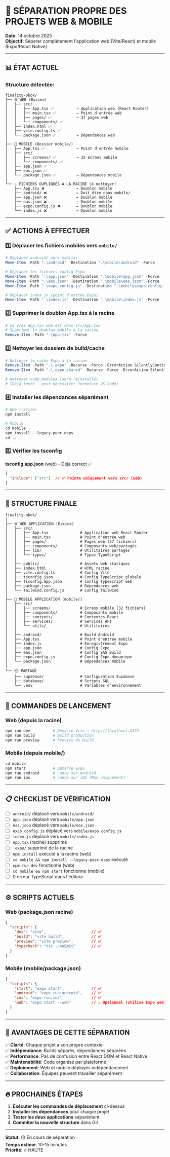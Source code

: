 # 🔧 SÉPARATION PROPRE DES PROJETS WEB & MOBILE

**Date**: 14 octobre 2025  
**Objectif**: Séparer complètement l'application web (Vite/React) et mobile (Expo/React Native)

---

## 📊 ÉTAT ACTUEL

### Structure détectée:
```
finality-okok/
├── 🌐 WEB (Racine)
│   ├── src/
│   │   ├── App.tsx ✅          → Application web (React Router)
│   │   ├── main.tsx ✅         → Point d'entrée web
│   │   ├── pages/ ✅           → 37 pages web
│   │   └── components/ ✅
│   ├── index.html ✅
│   ├── vite.config.ts ✅
│   └── package.json ✅         → Dépendances web
│
├── 📱 MOBILE (Dossier mobile/)
│   ├── App.tsx ✅              → Point d'entrée mobile
│   ├── src/
│   │   ├── screens/ ✅         → 32 écrans mobile
│   │   └── components/ ✅
│   ├── app.json ✅
│   ├── eas.json ✅
│   └── package.json ✅         → Dépendances mobile
│
└── ⚠️ FICHIERS DUPLIQUÉS À LA RACINE (à nettoyer)
    ├── App.tsx ❌              → Doublon mobile
    ├── android/ ❌             → Doit être dans mobile/
    ├── app.json ❌             → Doublon mobile
    ├── eas.json ❌             → Doublon mobile
    ├── expo.config.js ❌       → Doublon mobile
    └── index.js ❌             → Doublon mobile
```

---

## ✅ ACTIONS À EFFECTUER

### 1️⃣ Déplacer les fichiers mobiles vers `mobile/`

```powershell
# Déplacer android/ vers mobile/
Move-Item -Path ".\android" -Destination ".\mobile\android" -Force

# Déplacer les fichiers config Expo
Move-Item -Path ".\app.json" -Destination ".\mobile\app.json" -Force
Move-Item -Path ".\eas.json" -Destination ".\mobile\eas.json" -Force
Move-Item -Path ".\expo.config.js" -Destination ".\mobile\expo.config.js" -Force

# Déplacer index.js (point d'entrée Expo)
Move-Item -Path ".\index.js" -Destination ".\mobile\index.js" -Force
```

### 2️⃣ Supprimer le doublon App.tsx à la racine

```powershell
# Le vrai App.tsx web est dans src/App.tsx
# Supprimer le doublon mobile à la racine
Remove-Item -Path ".\App.tsx" -Force
```

### 3️⃣ Nettoyer les dossiers de build/cache

```powershell
# Nettoyer le cache Expo à la racine
Remove-Item -Path ".\.expo" -Recurse -Force -ErrorAction SilentlyContinue
Remove-Item -Path ".\.expo-shared" -Recurse -Force -ErrorAction SilentlyContinue

# Nettoyer node_modules (sera réinstallé)
# (Déjà tenté - peut nécessiter fermeture VS Code)
```

### 4️⃣ Installer les dépendances séparément

```powershell
# Web (racine)
npm install

# Mobile
cd mobile
npm install --legacy-peer-deps
cd ..
```

### 5️⃣ Vérifier les tsconfig

**tsconfig.app.json** (web) - Déjà correct ✅
```json
{
  "include": ["src"]  // ✅ Pointe uniquement vers src/ (web)
}
```

---

## 🎯 STRUCTURE FINALE

```
finality-okok/
│
├── 🌐 WEB APPLICATION (Racine)
│   ├── src/
│   │   ├── App.tsx              # Application web React Router
│   │   ├── main.tsx             # Point d'entrée web
│   │   ├── pages/               # Pages web (37 fichiers)
│   │   ├── components/          # Composants web/partagés
│   │   ├── lib/                 # Utilitaires partagés
│   │   └── types/               # Types TypeScript
│   │
│   ├── public/                  # Assets web statiques
│   ├── index.html               # HTML racine
│   ├── vite.config.ts           # Config Vite
│   ├── tsconfig.json            # Config TypeScript globale
│   ├── tsconfig.app.json        # Config TypeScript web
│   ├── package.json             # Dépendances web
│   └── tailwind.config.js       # Config Tailwind
│
├── 📱 MOBILE APPLICATION (mobile/)
│   ├── src/
│   │   ├── screens/             # Écrans mobile (32 fichiers)
│   │   ├── components/          # Composants mobile
│   │   ├── contexts/            # Contextes React
│   │   ├── services/            # Services API
│   │   └── utils/               # Utilitaires
│   │
│   ├── android/                 # Build Android
│   ├── App.tsx                  # Point d'entrée mobile
│   ├── index.js                 # Enregistrement Expo
│   ├── app.json                 # Config Expo
│   ├── eas.json                 # Config EAS Build
│   ├── expo.config.js           # Config Expo dynamique
│   └── package.json             # Dépendances mobile
│
└── 📦 PARTAGÉ
    ├── supabase/                # Configuration Supabase
    ├── database/                # Scripts SQL
    └── .env                     # Variables d'environnement
```

---

## 🚀 COMMANDES DE LANCEMENT

### Web (depuis la racine)
```powershell
npm run dev          # Démarre Vite → http://localhost:5173
npm run build        # Build production
npm run preview      # Preview du build
```

### Mobile (depuis mobile/)
```powershell
cd mobile
npm start            # Démarre Expo
npm run android      # Lance sur Android
npm run ios          # Lance sur iOS (Mac uniquement)
```

---

## 📋 CHECKLIST DE VÉRIFICATION

- [ ] `android/` déplacé vers `mobile/android/`
- [ ] `app.json` déplacé vers `mobile/app.json`
- [ ] `eas.json` déplacé vers `mobile/eas.json`
- [ ] `expo.config.js` déplacé vers `mobile/expo.config.js`
- [ ] `index.js` déplacé vers `mobile/index.js`
- [ ] `App.tsx` (racine) supprimé
- [ ] `.expo/` supprimé de la racine
- [ ] `npm install` exécuté à la racine (web)
- [ ] `cd mobile && npm install --legacy-peer-deps` exécuté
- [ ] `npm run dev` fonctionne (web)
- [ ] `cd mobile && npm start` fonctionne (mobile)
- [ ] 0 erreur TypeScript dans l'éditeur

---

## ⚙️ SCRIPTS ACTUELS

### Web (package.json racine)
```json
{
  "scripts": {
    "dev": "vite",                    // ✅
    "build": "vite build",            // ✅
    "preview": "vite preview",        // ✅
    "typecheck": "tsc --noEmit"       // ✅
  }
}
```

### Mobile (mobile/package.json)
```json
{
  "scripts": {
    "start": "expo start",            // ✅
    "android": "expo run:android",    // ✅
    "ios": "expo run:ios",            // ✅
    "web": "expo start --web"         // ⚠️ Optionnel (utilise Expo web)
  }
}
```

---

## 🎨 AVANTAGES DE CETTE SÉPARATION

✅ **Clarté**: Chaque projet a son propre contexte  
✅ **Indépendance**: Builds séparés, dépendances séparées  
✅ **Performance**: Pas de confusion entre React DOM et React Native  
✅ **Maintenabilité**: Code organisé par plateforme  
✅ **Déploiement**: Web et mobile déployés indépendamment  
✅ **Collaboration**: Équipes peuvent travailler séparément  

---

## 🔥 PROCHAINES ÉTAPES

1. **Exécuter les commandes de déplacement** ci-dessus
2. **Installer les dépendances** pour chaque projet
3. **Tester les deux applications** séparément
4. **Commiter la nouvelle structure** dans Git

---

**Statut**: 🟡 En cours de séparation  
**Temps estimé**: 10-15 minutes  
**Priorité**: 🔥 HAUTE
